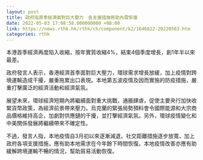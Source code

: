 ```yaml
---
layout: post
title: 政府指首季經濟面對巨大壓力　各支援措施將助內需恢復
date: 2022-05-03 17:08:58.000000000 +08:00
link: https://news.rthk.hk/rthk/ch/component/k2/1646822-20220503.htm
categories: rthk
---
```


本港首季經濟再度陷入收縮，按年實質收縮4%，結束4個季度增長，創1年半以來最差。

政府發言人表示，香港經濟首季面對巨大壓力，環球需求增長放緩，加上疫情對跨境運輸造成干擾，嚴重拖累出口表現。本地第五波疫情及因而實施的防疫措施，嚴重打擊廣泛的經濟活動和經濟氣氛。

展望未來，環球經濟短期內將繼續面對重大挑戰，通脹肆虐，促使主要央行加快收緊貨幣政策，為經濟前景帶來壓力。烏克蘭的緊張局勢預料會令國際能源和大宗商品價格維持高企，加劇對供應鏈的干擾，並打擊經濟氣氛。另外，環球疫情變化和中美關係發展將繼續帶來不確定性。

不過，發言人指，本地疫情自3月初以來逐漸減退，社交距離措施逐步放寬，加上政府各項支援措施，應有助本地需求在今年餘下時間恢復。本地疫情改善亦應有助緩解跨境運輸不暢的情況，幫助貿易活動恢復。
